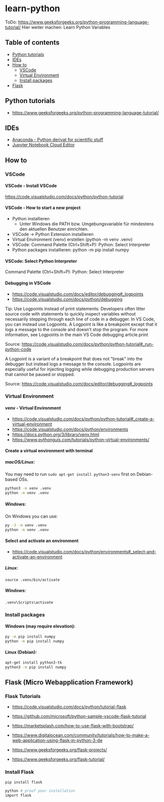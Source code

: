 # learn-python

ToDo: 
https://www.geeksforgeeks.org/python-programming-language-tutorial/
Hier weiter machen: Learn Python Variables

## Table of contents
- [Python tutorials](#Python-tutorials)
- [IDEs](#IDEs)
- [How to](#How-to)
    - [VSCode](#VSCode)
    - [Virtual Environment](#Virtual-Environment)
    - [Install packages](#Install-packages)
- [Flask](#Flask)

## Python tutorials
- https://www.geeksforgeeks.org/python-programming-language-tutorial/

## IDEs
- [Anaconda - Python derivat for scientific stuff](https://www.anaconda.com/download)
- [Jupyter Notebook Cloud Editor](https://jupyter.org/)

## How to

### VSCode

#### VSCode - Install VSCode
https://code.visualstudio.com/docs/python/python-tutorial

#### VSCode - How to start a new project
- Python installieren
    - Unter Windows die PATH bzw. Umgebungsvariable für mindestens den aktuellen Benutzer einrichten.
- VSCode -> Python Extension installieren
- Virtual Environment (venv) erstellen (python -m venv .venv)
- VSCode: Command Palette (Ctrl+Shift+P): Python: Select Interpreter
- Python packages installieren: python -m pip install numpy

#### VSCode: Select Python Interpreter
Command Palette (Ctrl+Shift+P): Python: Select Interpreter

#### Debugging in VSCode
- https://code.visualstudio.com/docs/editor/debugging#_logpoints
- https://code.visualstudio.com/docs/python/debugging

Tip: Use Logpoints instead of print statements: Developers often litter source code with statements to quickly inspect variables without necessarily stepping through each line of code in a debugger. In VS Code, you can instead use Logpoints. A Logpoint is like a breakpoint except that it logs a message to the console and doesn't stop the program. For more information, see Logpoints in the main VS Code debugging article.print

Source: <https://code.visualstudio.com/docs/python/python-tutorial#_run-python-code> 

A Logpoint is a variant of a breakpoint that does not "break" into the debugger but instead logs a message to the console. Logpoints are especially useful for injecting logging while debugging production servers that cannot be paused or stopped.

Source: <https://code.visualstudio.com/docs/editor/debugging#_logpoints> 

### Virtual Environment

#### venv - Virtual Environment
- https://code.visualstudio.com/docs/python/python-tutorial#_create-a-virtual-environment
- https://code.visualstudio.com/docs/python/environments
- https://docs.python.org/3/library/venv.html
- https://www.pythonguis.com/tutorials/python-virtual-environments/

#### Create a virtual environment with terminal

##### macOS/Linux:
You may need to run `sudo apt-get install python3-venv` first on Debian-based OSs.
```bash
python3 -m venv .venv
python -m venv .venv
```

##### Windows:
On Windows you can use:
```bash
py -3 -m venv .venv
python -m venv .venv
```
#### Select and activate an environment
- https://code.visualstudio.com/docs/python/environments#_select-and-activate-an-environment

##### Linux:
`source .venv/bin/activate`

##### Windows:
`.venv\Scripts\activate`

### Install packages

#### Windows (may require elevation):

```bash
py -m pip install numpy
python -m pip install numpy
```

#### Linux (Debian):
```bash
apt-get install python3-tk
python3 -m pip install numpy
```

## Flask (Micro Webapplication Framework)

### Flask Tutorials
- https://code.visualstudio.com/docs/python/tutorial-flask
- https://github.com/microsoft/python-sample-vscode-flask-tutorial

- https://marketsplash.com/how-to-use-flask-with-bootstrap/
- https://www.digitalocean.com/community/tutorials/how-to-make-a-web-application-using-flask-in-python-3-de
- https://www.geeksforgeeks.org/flask-projects/
- https://www.geeksforgeeks.org/flask-tutorial/

### Install Flask
```bash
pip install flask

python # proof your installation
import flask
```